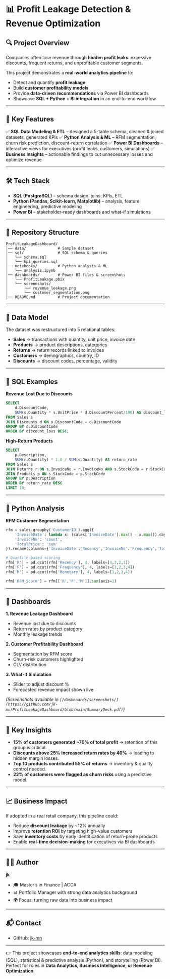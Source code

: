 # 📊 Profit Leakage Detection & Revenue Optimization

## 🔍 Project Overview

Companies often lose revenue through **hidden profit leaks**: excessive discounts, frequent returns, and unprofitable customer segments.

This project demonstrates a **real-world analytics pipeline** to:

* Detect and quantify **profit leakage**
* Build **customer profitability models**
* Provide **data-driven recommendations** via Power BI dashboards
* Showcase **SQL + Python + BI integration** in an end-to-end workflow

---

## 🚀 Key Features

✅ **SQL Data Modeling & ETL** – designed a 5-table schema, cleaned & joined datasets, generated KPIs
✅ **Python Analysis & ML** – RFM segmentation, churn risk prediction, discount-return correlation
✅ **Power BI Dashboards** – interactive views for executives (profit leaks, customers, simulations)
✅ **Business Insights** – actionable findings to cut unnecessary losses and optimize revenue

---

## 🛠️ Tech Stack

* **SQL (PostgreSQL)** – schema design, joins, KPIs, ETL
* **Python (Pandas, Scikit-learn, Matplotlib)** – analysis, feature engineering, predictive modeling
* **Power BI** – stakeholder-ready dashboards and what-if simulations

---

## 📂 Repository Structure

```
ProfitLeakageDashboard/
│── data/              # Sample dataset
│── sql/               # SQL schema & queries
│   └── schema.sql
│   └── kpi_queries.sql
│── notebooks/         # Python analysis & ML
│   └── analysis.ipynb
│── dashboards/        # Power BI files & screenshots
│   └── ProfitLeakage.pbix
│   └── screenshots/
│       └── revenue_leakage.png
│       └── customer_segmentation.png
│── README.md          # Project documentation
```

---

## 🧩 Data Model

The dataset was restructured into 5 relational tables:

* **Sales** → transactions with quantity, unit price, invoice date
* **Products** → product descriptions, categories
* **Returns** → return records linked to invoices
* **Customers** → demographics, country, ID
* **Discounts** → discount codes, percentage, validity

---

## 📜 SQL Examples

**Revenue Lost Due to Discounts**

```sql
SELECT 
    d.DiscountCode,
    SUM(s.Quantity * s.UnitPrice * d.DiscountPercent/100) AS discount_loss
FROM Sales s
JOIN Discounts d ON s.DiscountCode = d.DiscountCode
GROUP BY d.DiscountCode
ORDER BY discount_loss DESC;
```

**High-Return Products**

```sql
SELECT 
    p.Description, 
    SUM(r.Quantity) * 1.0 / SUM(s.Quantity) AS return_rate
FROM Sales s
JOIN Returns r ON s.InvoiceNo = r.InvoiceNo AND s.StockCode = r.StockCode
JOIN Products p ON s.StockCode = p.StockCode
GROUP BY p.Description
ORDER BY return_rate DESC
LIMIT 10;
```

---

## 🐍 Python Analysis

**RFM Customer Segmentation**

```python
rfm = sales.groupby('CustomerID').agg({
    'InvoiceDate': lambda x: (sales['InvoiceDate'].max() - x.max()).days,
    'InvoiceNo': 'count',
    'TotalPrice': 'sum'
}).rename(columns={'InvoiceDate':'Recency','InvoiceNo':'Frequency','TotalPrice':'Monetary'})

# Quartile-based scoring
rfm['R'] = pd.qcut(rfm['Recency'], 4, labels=[4,3,2,1])
rfm['F'] = pd.qcut(rfm['Frequency'], 4, labels=[1,2,3,4])
rfm['M'] = pd.qcut(rfm['Monetary'], 4, labels=[1,2,3,4])

rfm['RFM_Score'] = rfm[['R','F','M']].sum(axis=1)
```

---

## 📸 Dashboards

**1. Revenue Leakage Dashboard**

* Revenue lost due to discounts
* Return rates by product category
* Monthly leakage trends

**2. Customer Profitability Dashboard**

* Segmentation by RFM score
* Churn-risk customers highlighted
* CLV distribution

**3. What-If Simulation**

* Slider to adjust discount %
* Forecasted revenue impact shown live

*(Screenshots available in `[/dashboards/screenshots/](https://github.com/jk-mn/ProfitLeakageDashboard/blob/main/SummaryDeck.pdf)`)*

---

## 🧠 Key Insights

* **15% of customers generated \~70% of total profit** → retention of this group is critical.
* **Discounts above 25% increased return rates by 40%** → leading to hidden margin losses.
* **Top 10 products contributed 55% of returns** → inventory & quality control needed.
* **22% of customers were flagged as churn risks** using a predictive model.

---

## 📈 Business Impact

If adopted in a real retail company, this pipeline could:

* Reduce **discount leakage** by \~12% annually
* Improve **retention ROI** by targeting high-value customers
* Save **inventory costs** by early identification of return-prone products
* Enable **real-time decision-making** for executives via BI dashboards

---

## 🧑‍💻 Author

**jk**

* 🎓 Master’s in Finance | ACCA 
* 📊 Portfolio Manager with strong data analytics background
* 🌍 Focus: turning raw data into business impact

---

## 📬 Contact

* GitHub: [jk-mn](https://github.com/jk-mn)


---

👉 This project showcases **end-to-end analytics skills**: data modeling (SQL), statistical & predictive analysis (Python), and storytelling (Power BI).
Perfect for roles in **Data Analytics, Business Intelligence, or Revenue Optimization**.

